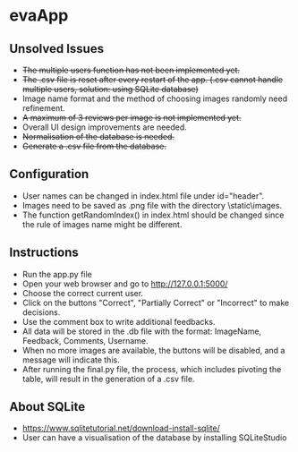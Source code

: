 # evaApp
## Unsolved Issues
- ~~The multiple users function has not been implemented yet.~~
- ~~The .csv file is reset after every restart of the app. (.csv cannot handle multiple users, solution: using SQLite database)~~
- Image name format and the method of choosing images randomly need refinement.
- ~~A maximum of 3 reviews per image is not implemented yet.~~
- Overall UI design improvements are needed.
- ~~Normalisation of the database is needed.~~
- ~~Generate a .csv file from the database.~~

## Configuration
- User names can be changed in index.html file under id="header".
- Images need to be saved as .png file with the directory \static\images.
- The function getRandomIndex() in index.html should be changed since the rule of images name might be different. 

## Instructions
- Run the app.py file
- Open your web browser and go to http://127.0.0.1:5000/
- Choose the correct current user.
- Click on the buttons "Correct", "Partially Correct" or "Incorrect" to make decisions.
- Use the comment box to write additional feedbacks.
- All data will be stored in the .db file with the format: ImageName, Feedback, Comments, Username.
- When no more images are available, the buttons will be disabled, and a message will indicate this.
- After running the final.py file, the process, which includes pivoting the table, will result in the generation of a .csv file.

## About SQLite
- https://www.sqlitetutorial.net/download-install-sqlite/
- User can have a visualisation of the database by installing SQLiteStudio
